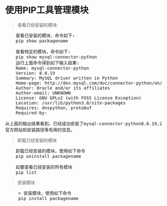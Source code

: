# 使用PIP工具管理模块

> 查看已经安装的模块:
<pre>
    查看已安装的模块，命令如下:
    pip show packagename

    查看特定的模块，命令如下:
    pip show mysql-connector-python
    运行上面命令得到如下输入结果:
    Name: mysql-connector-python
    Version: 8.0.19
    Summary: MySQL driver written in Python
    Home-page: http://dev.mysql.com/doc/connector-python/en/index.html
    Author: Oracle and/or its affiliates
    Author-email: UNKNOWN
    License: GNU GPLv2 (with FOSS License Exception)
    Location: /usr/lib/python3.8/site-packages
    Requires: dnspython, protobuf
    Required-by: 

从上面的输出结果看到，已经成功安装了mysql-connector-python8.0.19,以及模块
官方网站和安装路径等有用的信息。
</pre>


> 卸载已经安装的模块
<pre>
    卸载已经安装的模块，使用如下命令
    pip uninstall packagename

    如要查看已经安装的所有模块
    pip list
</pre>


> 安装模块
<pre>
     > 安装模块，使用如下命令
     pip install packagename
</pre>